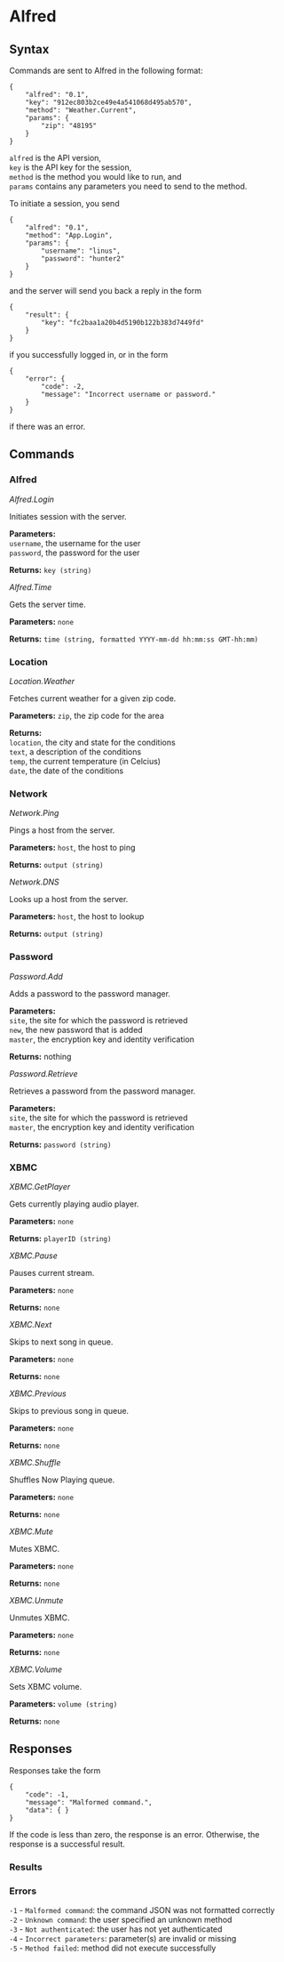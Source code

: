 # Alfred

## Syntax

Commands are sent to Alfred in the following format:

	{
		"alfred": "0.1",
		"key": "912ec803b2ce49e4a541068d495ab570",
		"method": "Weather.Current",
		"params": {
			"zip": "48195"
		}
	}

`alfred` is the API version,  
`key` is the API key for the session,  
`method` is the method you would like to run, and  
`params` contains any parameters you need to send to the method.

To initiate a session, you send

	{
		"alfred": "0.1",
		"method": "App.Login",
		"params": {
			"username": "linus",
			"password": "hunter2"
		}
	}

and the server will send you back a reply in the form

	{
		"result": {
			"key": "fc2baa1a20b4d5190b122b383d7449fd"
		}
	}

if you successfully logged in, or in the form

	{
		"error": {
			"code": -2,
			"message": "Incorrect username or password."
		}
	}

if there was an error.

## Commands

### Alfred

*Alfred.Login*

Initiates session with the server.

**Parameters:**  
	`username`, the username for the user  
	`password`, the password for the user

**Returns:** `key (string)`

*Alfred.Time*

Gets the server time.

**Parameters:** `none`

**Returns:** `time (string, formatted YYYY-mm-dd hh:mm:ss GMT-hh:mm)`

### Location

*Location.Weather*

Fetches current weather for a given zip code.

**Parameters:** `zip`, the zip code for the area

**Returns:**  
	`location`, the city and state for the conditions  
	`text`, a description of the conditions  
	`temp`, the current temperature (in Celcius)  
	`date`, the date of the conditions  

### Network

*Network.Ping*

Pings a host from the server.

**Parameters:** `host`, the host to ping

**Returns:** `output (string)`

*Network.DNS*

Looks up a host from the server.

**Parameters:** `host`, the host to lookup

**Returns:** `output (string)`

### Password

*Password.Add*

Adds a password to the password manager.

**Parameters:**  
	`site`, the site for which the password is retrieved  
	`new`, the new password that is added  
	`master`, the encryption key and identity verification

**Returns:** nothing

*Password.Retrieve*

Retrieves a password from the password manager.

**Parameters:**  
	`site`, the site for which the password is retrieved  
	`master`, the encryption key and identity verification

**Returns:** `password (string)`

### XBMC

*XBMC.GetPlayer*

Gets currently playing audio player.

**Parameters:** `none`

**Returns:** `playerID (string)`

*XBMC.Pause*

Pauses current stream.

**Parameters:** `none`

**Returns:** `none`

*XBMC.Next*

Skips to next song in queue.

**Parameters:** `none`

**Returns:** `none`

*XBMC.Previous*

Skips to previous song in queue.

**Parameters:** `none`

**Returns:** `none`

*XBMC.Shuffle*

Shuffles Now Playing queue.

**Parameters:** `none`

**Returns:** `none`

*XBMC.Mute*

Mutes XBMC.

**Parameters:** `none`

**Returns:** `none`

*XBMC.Unmute*

Unmutes XBMC.

**Parameters:** `none`

**Returns:** `none`

*XBMC.Volume*

Sets XBMC volume.

**Parameters:** `volume (string)`

**Returns:** `none`

## Responses

Responses take the form

	{
		"code": -1,
		"message": "Malformed command.",
		"data": { }
	}

If the code is less than zero, the response is an error.  Otherwise, the response is a successful result.

### Results



### Errors

`-1` - `Malformed command`: the command JSON was not formatted correctly  
`-2` - `Unknown command`: the user specified an unknown method  
`-3` - `Not authenticated`: the user has not yet authenticated  
`-4` - `Incorrect parameters`: parameter(s) are invalid or missing  
`-5` - `Method failed`: method did not execute successfully  